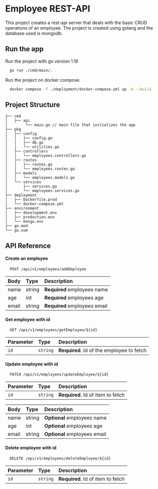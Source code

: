 # Employee REST-API

This project creates a rest-api server that deals with the basic CRUD operations of an
employee. The project is created using golang and the database used is mongodb.

## Run the app

Run the project with go version 1.18

```bash
  go run ./cmd/main/. 
```
Run the project on docker compose.
```bash
  docker compose -f ./deployment/docker-compose.yml up -d --build
```

## Project Structure
```
├── cmd
│   ├── api
│        └── main.go // main file that initializes the app
├── pkg 
│   ├── config   
│   │   ├── config.go
|   |   ├── db.go  
│   │   └── utilities.go
|   ├── controllers
│   │   └── employees.controllers.go
|   ├── routes
│   │   ├── routes.go
│   │   └── employees.routes.go 
|   ├── models
│   │   └── employees.models.go  
│   └── services
|       ├── services.go  
│       └── employees.services.go
├── deployment
│   ├── Dockerfile.prod
│   └── docker-compose.yml
├── environment
│   ├── development.env
│   ├── production.env
│   └── mongo.env
├── go.mod
└── go.sum
```


## API Reference

#### Create an employee

```http
  POST /api/v1/employees/addEmployee
```

| Body      | Type   | Description                 |
| :-------- | :----- | :-------------------------- |
| name      | string | **Required** employees name |
| age       | int    | **Required** employees age  |
| email     | string | **Required** employees email|

#### Get employee with id

```http
  GET /api/v1/employees/getEmployee/${id}
```

| Parameter | Type     | Description                          |
| :-------- | :------- | :----------------------------------- |
| `id` | `string` | **Required**. Id of the employee to fetch |

#### Update employee with id

```http
  PATCH /api/v1/employees/updateEmployee/${id}
```

| Parameter | Type     | Description                       |
| :-------- | :------- | :-------------------------------- |
| `id`      | `string` | **Required**. Id of item to fetch |

| Body      | Type   | Description                 |
| :-------- | :----- | :-------------------------- |
| name      | string | **Optional** employees name |
| age       | int    | **Optional** employees age  |
| email     | string | **Optional** employees email|

#### Delete employee with id

```http
  DELETE /api/v1/employees/deleteEmployee/${id}
```

| Parameter | Type     | Description                       |
| :-------- | :------- | :-------------------------------- |
| `id`      | `string` | **Required**. Id of item to fetch |


